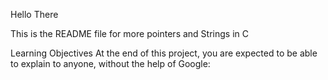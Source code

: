 Hello There

This is the README file for more pointers and Strings in C

Learning Objectives
At the end of this project, you are expected to be able to explain to anyone, without the help of Google:



